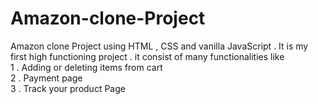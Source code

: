 # Amazon-clone-Project
Amazon clone Project using HTML , CSS and vanilla JavaScript . It is my first high functioning project .
it consist of many functionalities like </br>
1 . Adding  or deleting items from cart </br>
2 . Payment page </br>
3 . Track your product Page  </br>
